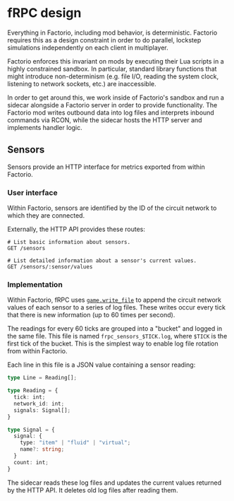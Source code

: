 # fRPC design

Everything in Factorio, including mod behavior, is deterministic. Factorio requires this as a design constraint in order to do parallel, lockstep simulations independently on each client in multiplayer.

Factorio enforces this invariant on mods by executing their Lua scripts in a highly constrained sandbox. In particular, standard library functions that might introduce non-determinism (e.g. file I/O, reading the system clock, listening to network sockets, etc.) are inaccessible.

In order to get around this, we work inside of Factorio's sandbox and run a sidecar alongside a Factorio server in order to provide functionality. The Factorio mod writes outbound data into log files and interprets inbound commands via RCON, while the sidecar hosts the HTTP server and implements handler logic.

## Sensors

Sensors provide an HTTP interface for metrics exported from within Factorio.

### User interface

Within Factorio, sensors are identified by the ID of the circuit network to which they are connected.

Externally, the HTTP API provides these routes:

```
# List basic information about sensors.
GET /sensors

# List detailed information about a sensor's current values.
GET /sensors/:sensor/values
```

### Implementation

Within Factorio, fRPC uses [`game.write_file`](https://lua-api.factorio.com/0.17.79/LuaGameScript.html#LuaGameScript.write_file) to append the circuit network values of each sensor to a series of log files. These writes occur every tick that there is new information (up to 60 times per second).

The readings for every 60 ticks are grouped into a "bucket" and logged in the same file. This file is named `frpc_sensors_$TICK.log`, where `$TICK` is the first tick of the bucket. This is the simplest way to enable log file rotation from within Factorio.

Each line in this file is a JSON value containing a sensor reading:

```typescript
type Line = Reading[];

type Reading = {
  tick: int;
  network_id: int;
  signals: Signal[];
}

type Signal = {
  signal: {
    type: "item" | "fluid" | "virtual";
    name?: string;
  }
  count: int;
}
```

The sidecar reads these log files and updates the current values returned by the HTTP API. It deletes old log files after reading them.
